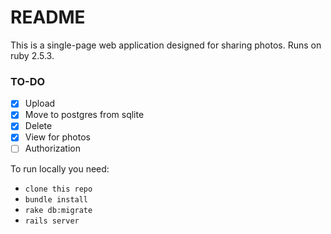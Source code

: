 # README

This is a single-page web application designed for sharing photos.
Runs on ruby 2.5.3.

### TO-DO
- [x] Upload
- [x] Move to postgres from sqlite
- [x] Delete
- [x] View for photos
- [ ] Authorization

To run locally you need: 
* `clone this repo`
* `bundle install`
* `rake db:migrate`
* `rails server`


